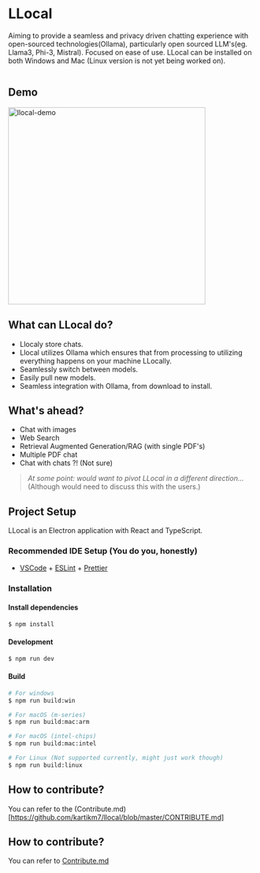 # LLocal

Aiming to provide a seamless and privacy driven chatting experience with open-sourced technologies(Ollama), particularly open sourced LLM's(eg. Llama3, Phi-3, Mistral). Focused on ease of use.
LLocal can be installed on both Windows and Mac (Linux version is not yet being worked on).

<a target="_blank" href="https://discord.gg/ygrrVJA6Th"><img src="https://dcbadge.limes.pink/api/server/ygrrVJA6Th" alt="" /></a>
## Demo
<img src="https://github.com/kartikm7/llocal/assets/108652656/62904ac1-c165-45de-9b53-219dddb0dac0" alt="llocal-demo" height=400 />

## What can LLocal do?
- Llocaly store chats.
- Llocal utilizes Ollama which ensures that from processing to utilizing everything happens on your machine LLocally.
- Seamlessly switch between models.
- Easily pull new models.
- Seamless integration with Ollama, from download to install.

## What's ahead?
- Chat with images
- Web Search
- Retrieval Augmented Generation/RAG (with single PDF's)
- Multiple PDF chat
- Chat with chats ?! (Not sure)

> *At some point: would want to pivot LLocal in a different direction...* (Although would need to discuss this with the users.)


## Project Setup

LLocal is an Electron application with React and TypeScript. 

### Recommended IDE Setup (You do you, honestly)

- [VSCode](https://code.visualstudio.com/) + [ESLint](https://marketplace.visualstudio.com/items?itemName=dbaeumer.vscode-eslint) + [Prettier](https://marketplace.visualstudio.com/items?itemName=esbenp.prettier-vscode)

### Installation

#### Install dependencies

```bash
$ npm install
```

#### Development

```bash
$ npm run dev
```

#### Build

```bash
# For windows
$ npm run build:win

# For macOS (m-series)
$ npm run build:mac:arm

# For macOS (intel-chips)
$ npm run build:mac:intel

# For Linux (Not supported currently, might just work though)
$ npm run build:linux
```
## How to contribute?
You can refer to the (Contribute.md)[https://github.com/kartikm7/llocal/blob/master/CONTRIBUTE.md]
## How to contribute?
You can refer to [Contribute.md](https://github.com/kartikm7/llocal/blob/master/CONTRIBUTE.md)
